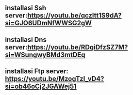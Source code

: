 ## installasi Ssh server:https://youtu.be/qczltt1S9dA?si=GJO6UDmNfWWSG2gW

## installasi Dns server:https://youtu.be/RDqiDfzSZ7M?si=WSungwyBMd3mtDEq

## installasi Ftp server: https://youtu.be/MzogTzI_vD4?si=ob46oCj2JGAWej51
